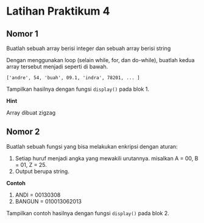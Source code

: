 # Latihan Praktikum 4


## Nomor 1
Buatlah sebuah array berisi integer dan sebuah array berisi string

Dengan menggunakan loop (selain while, for, dan do-while), buatlah kedua array tersebut menjadi seperti di bawah.
```
['andre', 54, 'buah', 09.1, 'indra', 78201, ... ]
```
Tampilkan hasilnya dengan fungsi `display()` pada blok 1.

**Hint**

Array dibuat zigzag


## Nomor 2
Buatlah sebuah fungsi yang bisa melakukan enkripsi dengan aturan:
1. Setiap huruf menjadi angka yang mewakili urutannya. misalkan A = 00, B = 01, Z = 25.
2. Output berupa string.

**Contoh**
1. ANDI = 00130308
2. BANGUN = 010013062013

Tampilkan contoh hasilnya dengan fungsi `display()` pada blok 2.
